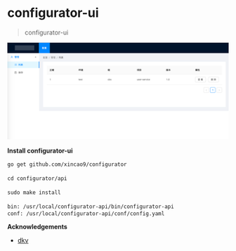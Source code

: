 # configurator-ui

> configurator-ui

![fe](https://raw.githubusercontent.com/xincao9/configurator/master/api/resources/doc/configurator-ui.png)


**Install configurator-ui**

```
go get github.com/xincao9/configurator

cd configurator/api

sudo make install

bin: /usr/local/configurator-api/bin/configurator-api
conf: /usr/local/configurator-api/conf/config.yaml
```

**Acknowledgements**

* [dkv](https://github.com/xincao9/dkv)
